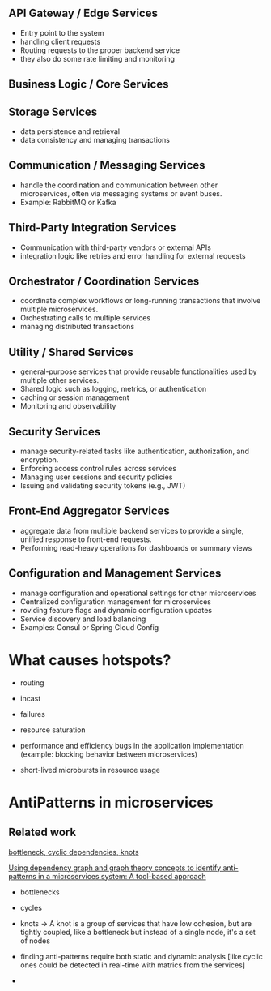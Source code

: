 ## API Gateway / Edge Services

- Entry point to the system
- handling client requests
- Routing requests to the proper backend service 
- they also do some rate limiting and monitoring

## Business Logic / Core Services

## Storage Services
- data persistence and retrieval
- data consistency and managing transactions

## Communication / Messaging Services
- handle the coordination and communication between other microservices, often via messaging systems or event buses.
- Example: RabbitMQ or Kafka

##  Third-Party Integration Services
- Communication with third-party vendors or external APIs
- integration logic like retries and error handling for external requests
## Orchestrator / Coordination Services
- coordinate complex workflows or long-running transactions that involve multiple microservices.
- Orchestrating calls to multiple services
- managing distributed transactions

## Utility / Shared Services
- general-purpose services that provide reusable functionalities used by multiple other services.
- Shared logic such as logging, metrics, or authentication
- caching or session management
- Monitoring and observability

## Security Services
- manage security-related tasks like authentication, authorization, and encryption.
- Enforcing access control rules across services
- Managing user sessions and security policies
- Issuing and validating security tokens (e.g., JWT)

## Front-End Aggregator Services
- aggregate data from multiple backend services to provide a single, unified response to front-end requests.
- Performing read-heavy operations for dashboards or summary views

## Configuration and Management Services
- manage configuration and operational settings for other microservices
- Centralized configuration management for microservices
- roviding feature flags and dynamic configuration updates
- Service discovery and load balancing
- Examples: Consul or Spring Cloud Config






# What causes hotspots? 
- routing 
- incast 
- failures  
- resource saturation
- performance and efficiency bugs in the application implementation (example: blocking behavior between microservices)

- short-lived microbursts in resource usage


# AntiPatterns in microservices

## Related work
[ bottleneck, cyclic dependencies, knots](https://ieeexplore.ieee.org/stamp/stamp.jsp?arnumber=10015027)

[Using dependency graph and graph theory concepts to identify anti-patterns in a microservices system: A tool-based approach](https://www.researchgate.net/profile/Indika-Perera-3/publication/353807234_Using_dependency_graph_and_graph_theory_concepts_to_identify_anti-patterns_in_a_microservices_system_A_tool-based_approach/links/6112bf501e95fe241ac26936/Using-dependency-graph-and-graph-theory-concepts-to-identify-anti-patterns-in-a-microservices-system-A-tool-based-approach.pdf)

-  bottlenecks
- cycles
- knots -> A knot is a group of services that have low cohesion, but are tightly coupled, like a bottleneck but instead of a single node, it's a set of nodes

- finding anti-patterns require both static and dynamic analysis [like cyclic ones could be detected in real-time with matrics from the services]

- 